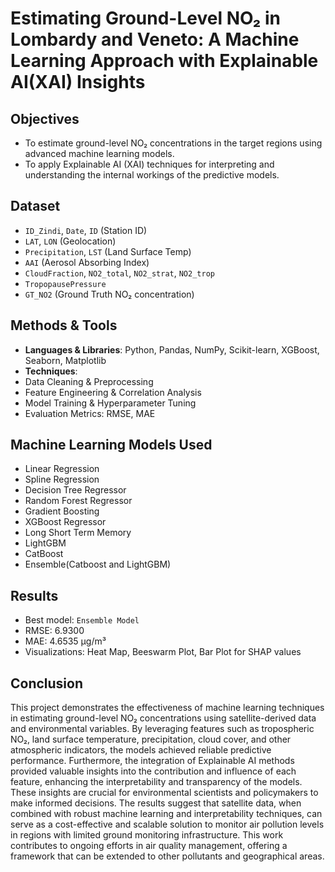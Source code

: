 # Estimating Ground-Level NO₂ in Lombardy and Veneto: A Machine Learning Approach with Explainable AI(XAI) Insights
## Objectives
  - To estimate ground-level NO₂ concentrations in the target regions using advanced machine learning models.
  - To apply Explainable AI (XAI) techniques for interpreting and understanding the internal workings of the predictive models.
## Dataset
  - `ID_Zindi`, `Date`, `ID` (Station ID)
  - `LAT`, `LON` (Geolocation)
  - `Precipitation`, `LST` (Land Surface Temp)
  - `AAI` (Aerosol Absorbing Index)
  - `CloudFraction`, `NO2_total`, `NO2_strat`, `NO2_trop`
  - `TropopausePressure`
  - `GT_NO2` (Ground Truth NO₂ concentration)
## Methods & Tools
  - **Languages & Libraries**: Python, Pandas, NumPy, Scikit-learn, XGBoost, Seaborn, Matplotlib
  - **Techniques**:
   - Data Cleaning & Preprocessing
   - Feature Engineering & Correlation Analysis
   - Model Training & Hyperparameter Tuning
   - Evaluation Metrics: RMSE, MAE
## Machine Learning Models Used
  - Linear Regression
  - Spline Regression
  - Decision Tree Regressor
  - Random Forest Regressor
  - Gradient Boosting
  - XGBoost Regressor
  - Long Short Term Memory
  - LightGBM
  - CatBoost
  - Ensemble(Catboost and LightGBM)
## Results
  - Best model: `Ensemble Model`
  - RMSE: 6.9300
  - MAE: 4.6535 µg/m³
  - Visualizations: Heat Map, Beeswarm Plot, Bar Plot for SHAP values
## Conclusion
This project demonstrates the effectiveness of machine learning techniques in estimating ground-level NO₂ concentrations using satellite-derived data and environmental variables. By leveraging features such as tropospheric NO₂, land surface temperature, precipitation, cloud cover, and other atmospheric indicators, the models achieved reliable predictive performance. Furthermore, the integration of Explainable AI methods provided valuable insights into the contribution and influence of each feature, enhancing the interpretability and transparency of the models. These insights are crucial for environmental scientists and policymakers to make informed decisions. The results suggest that satellite data, when combined with robust machine learning and interpretability techniques, can serve as a cost-effective and scalable solution to monitor air pollution levels in regions with limited ground monitoring infrastructure. This work contributes to ongoing efforts in air quality management, offering a framework that can be extended to other pollutants and geographical areas.
